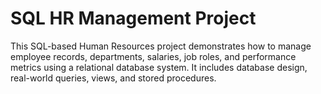 # SQL HR Management Project

This SQL-based Human Resources project demonstrates how to manage employee records, departments, salaries, job roles, and performance metrics using a relational database system. It includes database design, real-world queries, views, and stored procedures.

